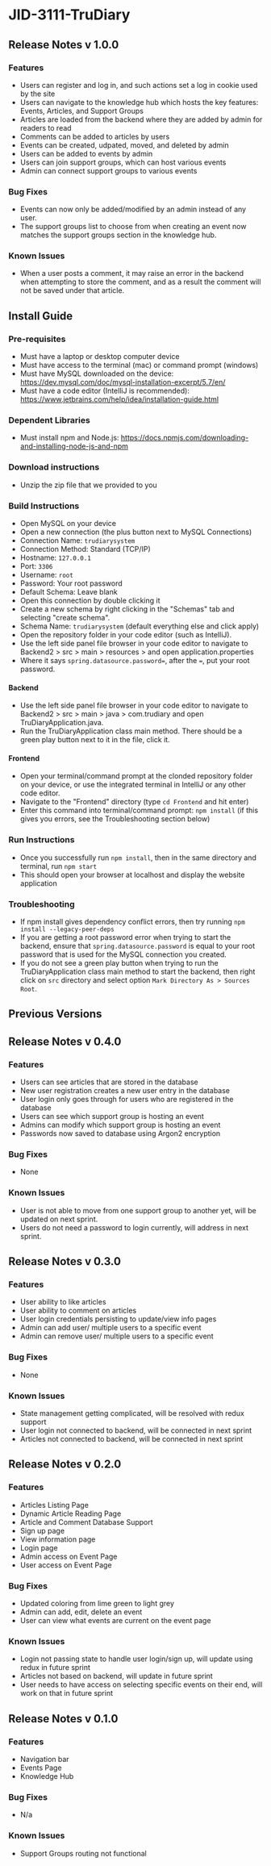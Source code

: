 # JID-3111-TruDiary
## Release Notes v 1.0.0
### Features
 * Users can register and log in, and such actions set a log in cookie used by the site
 * Users can navigate to the knowledge hub which hosts the key features: Events, Articles, and Support Groups
 * Articles are loaded from the backend where they are added by admin for readers to read
 * Comments can be added to articles by users
 * Events can be created, udpated, moved, and deleted by admin
 * Users can be added to events by admin
 * Users can join support groups, which can host various events
 * Admin can connect support groups to various events
### Bug Fixes
 * Events can now only be added/modified by an admin instead of any user.
 * The support groups list to choose from when creating an event now matches the support groups section in the knowledge hub.
### Known Issues
 * When a user posts a comment, it may raise an error in the backend when attempting to store the comment, and as a result the comment will not be saved under that article.


## Install Guide
### Pre-requisites
 * Must have a laptop or desktop computer device
 * Must have access to the terminal (mac) or command prompt (windows)
 * Must have MySQL downloaded on the device: https://dev.mysql.com/doc/mysql-installation-excerpt/5.7/en/
 * Must have a code editor (IntelliJ is recommended): https://www.jetbrains.com/help/idea/installation-guide.html
### Dependent Libraries
 * Must install npm and Node.js: https://docs.npmjs.com/downloading-and-installing-node-js-and-npm
### Download instructions
 * Unzip the zip file that we provided to you
### Build Instructions
 * Open MySQL on your device
 * Open a new connection (the plus button next to MySQL Connections)
 * Connection Name: `trudiarysystem`
 * Connection Method: Standard (TCP/IP)
 * Hostname: `127.0.0.1`
 * Port: `3306`
 * Username: `root`
 * Password: Your root password
 * Default Schema: Leave blank
 * Open this connection by double clicking it
 * Create a new schema by right clicking in the "Schemas" tab and selecting "create schema".
 * Schema Name: `trudiarysystem` (default everything else and click apply)
 * Open the repository folder in your code editor (such as IntelliJ).
 * Use the left side panel file browser in your code editor to navigate to Backend2 > src > main > resources > and open application.properties
 * Where it says `spring.datasource.password=`, after the `=`, put your root password.
#### Backend
 * Use the left side panel file browser in your code editor to navigate to Backend2 > src > main > java > com.trudiary and open TruDiaryApplication.java.
 * Run the TruDiaryApplication class main method. There should be a green play button next to it in the file, click it.
#### Frontend
 * Open your terminal/command prompt at the clonded repository folder on your device, or use the integrated terminal in IntelliJ or any other code editor.
 * Navigate to the "Frontend" directory (type `cd Frontend` and hit enter)
 * Enter this command into terminal/command prompt: `npm install` (if this gives you errors, see the Troubleshooting section below)
### Run Instructions
 * Once you successfully run `npm install`, then in the same directory and terminal, run `npm start`
 * This should open your browser at localhost and display the website application
### Troubleshooting
 * If npm install gives dependency conflict errors, then try running `npm install --legacy-peer-deps`
 * If you are getting a root password error when trying to start the backend, ensure that `spring.datasource.password` is equal to your root password that is used for the MySQL connection you created.
 * If you do not see a green play button when trying to run the TruDiaryApplication class main method to start the backend, then right click on `src` directory and select option `Mark Directory As > Sources Root`.

## Previous Versions

## Release Notes v 0.4.0
### Features
 * Users can see articles that are stored in the database
 * New user registration creates a new user entry in the database
 * User login only goes through for users who are registered in the database
 * Users can see which support group is hosting an event
 * Admins can modify which support group is hosting an event
 * Passwords now saved to database using Argon2 encryption
### Bug Fixes
 * None
### Known Issues
 * User is not able to move from one support group to another yet, will be updated on next sprint.
 * Users do not need a password to login currently, will address in next sprint.
## Release Notes v 0.3.0
### Features
 * User ability to like articles
 * User ability to comment on articles
 * User login credentials persisting to update/view info pages
 * Admin can add user/ multiple users to a specific event
 * Admin can remove user/ multiple users to a specific event
### Bug Fixes
 * None
### Known Issues
 * State management getting complicated, will be resolved with redux support
 * User login not connected to backend, will be connected in next sprint
 * Articles not connected to backend, will be connected in next sprint
## Release Notes v 0.2.0
### Features
 * Articles Listing Page
 * Dynamic Article Reading Page
 * Article and Comment Database Support 
 * Sign up page
 * View information page
 * Login page
 * Admin access on Event Page
 * User access on Event Page
### Bug Fixes
 * Updated coloring from lime green to light grey
 * Admin can add, edit, delete an event
 * User can view what events are current on the event page
### Known Issues
 * Login not passing state to handle user login/sign up, will update using redux in future sprint
 * Articles not based on backend, will update in future sprint
 * User needs to have access on selecting specific events on their end, will work on that in future sprint
## Release Notes v 0.1.0
### Features
 * Navigation bar
 * Events Page
 * Knowledge Hub
### Bug Fixes
 * N/a
### Known Issues
 * Support Groups routing not functional
